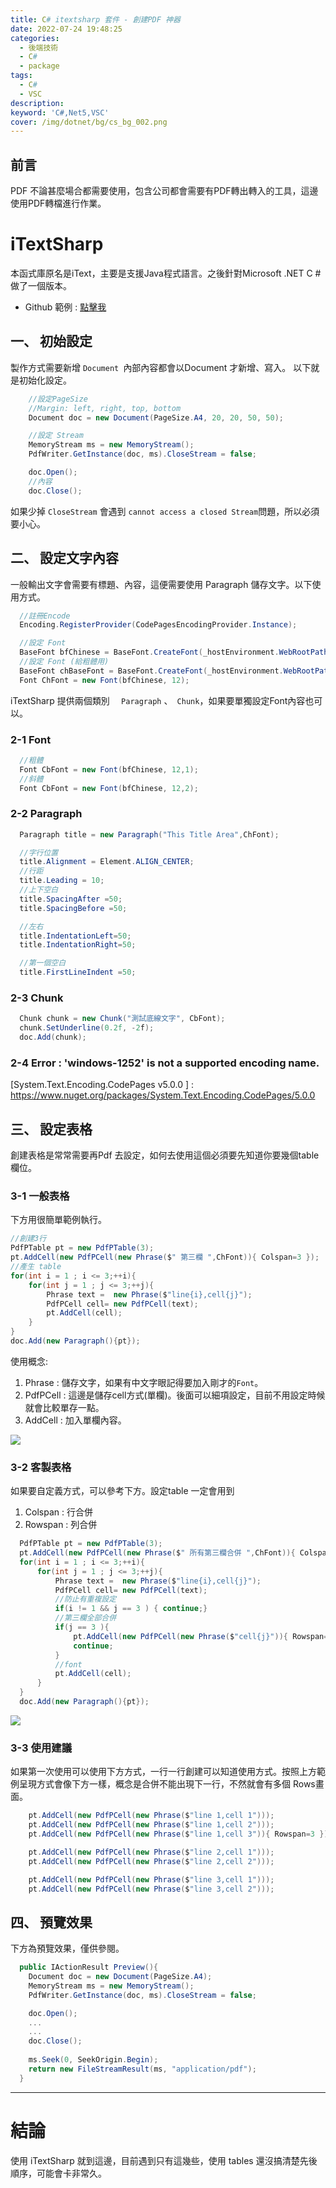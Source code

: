 ```yaml
---
title: C# itextsharp 套件 - 創建PDF 神器
date: 2022-07-24 19:48:25
categories: 
  - 後端技術
  - C#
  - package
tags: 
  - C#
  - VSC
description:
keyword: 'C#,Net5,VSC'
cover: /img/dotnet/bg/cs_bg_002.png
---
```


## 前言 
PDF 不論甚麼場合都需要使用，包含公司都會需要有PDF轉出轉入的工具，這邊使用PDF轉檔進行作業。


# iTextSharp
本函式庫原名是iText，主要是支援Java程式語言。之後針對Microsoft .NET C # 做了一個版本。

- Github 範例 : [點擊我](https://github.com/JontCont/dotnetCore_iTextSharp) 

## 一、 初始設定
製作方式需要新增 ```Document ```內部內容都會以Document 才新增、寫入。
以下就是初始化設定。
```cs
    //設定PageSize
    //Margin: left, right, top, bottom
    Document doc = new Document(PageSize.A4, 20, 20, 50, 50); 

    //設定 Stream
    MemoryStream ms = new MemoryStream();
    PdfWriter.GetInstance(doc, ms).CloseStream = false;

    doc.Open();
    //內容
    doc.Close();

```
如果少掉 ```CloseStream``` 會遇到 ```cannot access a closed Stream```問題，所以必須要小心。

## 二、 設定文字內容
一般輸出文字會需要有標題、內容，這便需要使用 Paragraph 儲存文字。以下使用方式。

```cs
  //註冊Encode
  Encoding.RegisterProvider(CodePagesEncodingProvider.Instance);

  //設定 Font
  BaseFont bfChinese = BaseFont.CreateFont(_hostEnvironment.WebRootPath + "\\font\\KAIU.TTF", BaseFont.IDENTITY_H, BaseFont.EMBEDDED);
  //設定 Font (給粗體用)
  BaseFont chBaseFont = BaseFont.CreateFont(_hostEnvironment.WebRootPath + "\\font\\KAIU.TTF", BaseFont.IDENTITY_H, BaseFont.NOT_EMBEDDED);
  Font ChFont = new Font(bfChinese, 12);
```

iTextSharp 提供兩個類別 ```  Paragraph``` 、``` Chunk```，如果要單獨設定Font內容也可以。
### 2-1 Font
```cs
  //粗體
  Font CbFont = new Font(bfChinese, 12,1);
  //斜體
  Font CbFont = new Font(bfChinese, 12,2);

```

### 2-2 Paragraph
```cs
  Paragraph title = new Paragraph("This Title Area",ChFont);

  //字行位置
  title.Alignment = Element.ALIGN_CENTER;
  //行距
  title.Leading = 10;
  //上下空白
  title.SpacingAfter =50;
  title.SpacingBefore =50;

  //左右
  title.IndentationLeft=50;
  title.IndentationRight=50;

  //第一個空白
  title.FirstLineIndent =50;
```

### 2-3 Chunk
```cs
  Chunk chunk = new Chunk("測試底線文字", CbFont);
  chunk.SetUnderline(0.2f, -2f);
  doc.Add(chunk);
```

### 2-4 Error : 'windows-1252' is not a supported encoding name.
[System.Text.Encoding.CodePages v5.0.0 ] : https://www.nuget.org/packages/System.Text.Encoding.CodePages/5.0.0



## 三、 設定表格 
創建表格是常常需要再Pdf 去設定，如何去使用這個必須要先知道你要幾個table欄位。

### 3-1 一般表格
下方用很簡單範例執行。
```cs
//創建3行
PdfPTable pt = new PdfPTable(3);
pt.AddCell(new PdfPCell(new Phrase($" 第三欄 ",ChFont)){ Colspan=3 });
//產生 table
for(int i = 1 ; i <= 3;++i){
    for(int j = 1 ; j <= 3;++j){
        Phrase text =  new Phrase($"line{i},cell{j}");
        PdfPCell cell= new PdfPCell(text);
        pt.AddCell(cell);
    }
}
doc.Add(new Paragraph(){pt});
``` 

使用概念:
1. Phrase : 儲存文字，如果有中文字眼記得要加入剛才的```Font```。
2. PdfPCell : 這邊是儲存cell方式(單欄)。後面可以細項設定，目前不用設定時候就會比較單存一點。
3. AddCell : 加入單欄內容。

![](/img/dotnet/cs/cs_itext_001.png)

### 3-2 客製表格
如果要自定義方式，可以參考下方。設定table 一定會用到
1. Colspan : 行合併 
2. Rowspan : 列合併

```cs
  PdfPTable pt = new PdfPTable(3);
  pt.AddCell(new PdfPCell(new Phrase($" 所有第三欄合併 ",ChFont)){ Colspan=3 });
  for(int i = 1 ; i <= 3;++i){
      for(int j = 1 ; j <= 3;++j){
          Phrase text =  new Phrase($"line{i},cell{j}");
          PdfPCell cell= new PdfPCell(text);
          //防止有重複設定
          if(i != 1 && j == 3 ) { continue;}
          //第三欄全部合併
          if(j == 3 ){
              pt.AddCell(new PdfPCell(new Phrase($"cell{j}")){ Rowspan=3 });
              continue;
          }
          //font
          pt.AddCell(cell);
      }
  }
  doc.Add(new Paragraph(){pt});
```
![](/img/dotnet/cs/cs_itext_002.png)

### 3-3 使用建議
如果第一次使用可以使用下方方式，一行一行創建可以知道使用方式。按照上方範例呈現方式會像下方一樣，概念是合併不能出現下一行，不然就會有多個 Rows畫面。

```cs
    pt.AddCell(new PdfPCell(new Phrase($"line 1,cell 1")));
    pt.AddCell(new PdfPCell(new Phrase($"line 1,cell 2")));
    pt.AddCell(new PdfPCell(new Phrase($"line 1,cell 3")){ Rowspan=3 });

    pt.AddCell(new PdfPCell(new Phrase($"line 2,cell 1")));
    pt.AddCell(new PdfPCell(new Phrase($"line 2,cell 2")));

    pt.AddCell(new PdfPCell(new Phrase($"line 3,cell 1")));
    pt.AddCell(new PdfPCell(new Phrase($"line 3,cell 2")));
```

## 四、 預覽效果
下方為預覽效果，僅供參閱。
```cs
  public IActionResult Preview(){
    Document doc = new Document(PageSize.A4);
    MemoryStream ms = new MemoryStream();
    PdfWriter.GetInstance(doc, ms).CloseStream = false;

    doc.Open();
    ...
    ...
    doc.Close();
            
    ms.Seek(0, SeekOrigin.Begin);
    return new FileStreamResult(ms, "application/pdf");
  }
```


---


# 結論
使用 iTextSharp 就到這邊，目前遇到只有這幾些，使用 tables 還沒搞清楚先後順序，可能會卡非常久。






